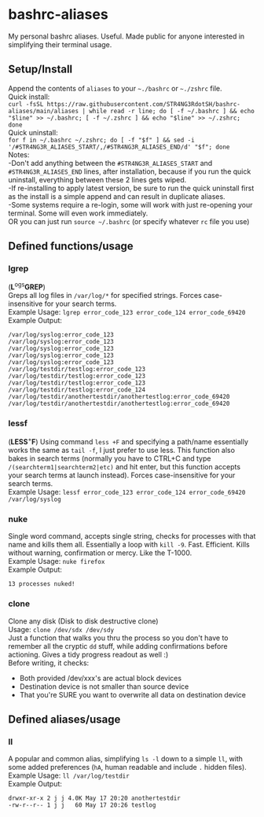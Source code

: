 # bashrc-aliases
My personal bashrc aliases. Useful. Made public for anyone interested in simplifying their terminal usage.

## Setup/Install
Append the contents of `aliases` to your `~./bashrc` or `~./zshrc` file.\
Quick install:\
`curl -fsSL https://raw.githubusercontent.com/STR4NG3RdotSH/bashrc-aliases/main/aliases | while read -r line; do [ -f ~/.bashrc ] && echo "$line" >> ~/.bashrc; [ -f ~/.zshrc ] && echo "$line" >> ~/.zshrc; done`\
Quick uninstall:\
`for f in ~/.bashrc ~/.zshrc; do [ -f "$f" ] && sed -i '/#STR4NG3R_ALIASES_START/,/#STR4NG3R_ALIASES_END/d' "$f"; done`\
Notes:\
-Don't add anything between the `#STR4NG3R_ALIASES_START` and `#STR4NG3R_ALIASES_END` lines, after installation, because if you run the quick uninstall, everything between these 2 lines gets wiped.\
-If re-installing to apply latest version, be sure to run the quick uninstall first as the install is a simple append and can result in duplicate aliases.\
-Some systems require a re-login, some will work with just re-opening your terminal. Some will even work immediately.  
OR you can just run `source ~/.bashrc` (or specify whatever `rc` file you use)

## Defined functions/usage
### lgrep 
(**L**<sup>ogs</sup>**GREP**)\
Greps all log files in `/var/log/*` for specified strings. Forces case-insensitive for your search terms.\
Example Usage: `lgrep error_code_123 error_code_124 error_code_69420`\
Example Output:
```
/var/log/syslog:error_code_123
/var/log/syslog:error_code_123
/var/log/syslog:error_code_123
/var/log/syslog:error_code_123
/var/log/syslog:error_code_123
/var/log/testdir/testlog:error_code_123
/var/log/testdir/testlog:error_code_123
/var/log/testdir/testlog:error_code_123
/var/log/testdir/testlog:error_code_124
/var/log/testdir/anothertestdir/anothertestlog:error_code_69420
/var/log/testdir/anothertestdir/anothertestlog:error_code_69420
```

### lessf 
(**LESS**<sup>+</sup>**F**)
Using command `less +F` and specifying a path/name essentially works the same as `tail -f`, I just prefer to use less. This function also bakes in search terms (normally you have to CTRL+C and type `/(searchterm1|searchterm2|etc)` and hit enter, but this function accepts your search terms at launch instead). Forces case-insensitive for your search terms.\
Example Usage: `lessf error_code_123 error_code_124 error_code_69420 /var/log/syslog`

### nuke
Single word command, accepts single string, checks for processes with that name and kills them all. Essentially a loop with `kill -9`. Fast. Efficient. Kills without warning, confirmation or mercy. Like the T-1000.\
Example Usage: `nuke firefox`\
Example Output:
```
13 processes nuked!
```

### clone
Clone any disk (Disk to disk destructive clone)  
Usage: `clone /dev/sdx /dev/sdy`  
Just a function that walks you thru the process so you don't have to remember all the cryptic `dd` stuff, while adding confirmations before actioning. Gives a tidy progress readout as well :)  
Before writing, it checks:  
 - Both provided /dev/xxx's are actual block devices
 - Destination device is not smaller than source device
 - That you're SURE you want to overwrite all data on destination device

## Defined aliases/usage
### ll
A popular and common alias, simplifying `ls -l` down to a simple `ll`, with some added preferences (`hA`, human readable and include `.` hidden files).\
Example Usage: `ll /var/log/testdir`\
Example Output:
```
drwxr-xr-x 2 j j 4.0K May 17 20:20 anothertestdir
-rw-r--r-- 1 j j   60 May 17 20:26 testlog
```